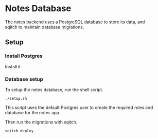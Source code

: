 # Notes Database

The notes backend uses a PostgreSQL database to store its data, and sqitch to maintain database migrations.

## Setup

### Install Postgres

Install it

### Database setup

To setup the notes database, run the shell script.

```
./setup.sh
```

This script uses the default Postgres user to create the required roles and database for the notes app.


Then run the migrations with sqitch.

```
sqitch deploy
```
